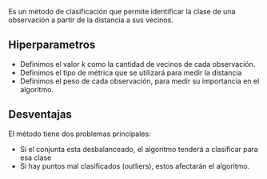 Es un método de clasificación que permite identificar la clase de una observación a partir de la distancia a sus vecinos.

## Hiperparametros

- Definimos el valor $k$ como la cantidad de vecinos de cada observación.
- Definimos el tipo de métrica que se utilizará para medir la distancia
- Definimos el peso de cada observación, para medir su importancia en el algoritmo.

## Desventajas

El método tiene dos problemas principales:

- Si el conjunta esta desbalanceado, el algoritmo tenderá a clasificar para esa clase
- Si hay puntos mal clasificados (outliers), estos afectarán el algoritmo.
